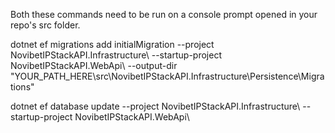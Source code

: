 Both these commands need to be run on a console prompt opened in your repo's src folder.

dotnet ef migrations add initialMigration --project NovibetIPStackAPI.Infrastructure\ --startup-project NovibetIPStackAPI.WebApi\ --output-dir "YOUR_PATH_HERE\src\NovibetIPStackAPI.Infrastructure\Persistence\Migrations"

dotnet ef database update --project NovibetIPStackAPI.Infrastructure\ --startup-project NovibetIPStackAPI.WebApi\